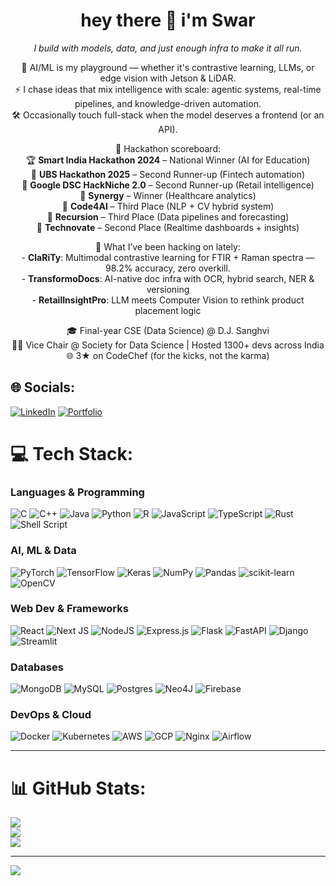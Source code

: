 <h1 align="center">hey there 👋 i'm Swar</h1>
<p align="center"><em>I build with models, data, and just enough infra to make it all run.</em></p>

<p align="center">
🧠 AI/ML is my playground — whether it's contrastive learning, LLMs, or edge vision with Jetson & LiDAR.<br>
⚡ I chase ideas that mix intelligence with scale: agentic systems, real-time pipelines, and knowledge-driven automation.<br>
🛠️ Occasionally touch full-stack when the model deserves a frontend (or an API).
</p>

<p align="center">
🚩 Hackathon scoreboard:<br>
🏆 <b>Smart India Hackathon 2024</b> – National Winner (AI for Education)<br>
🥉 <b>UBS Hackathon 2025</b> – Second Runner-up (Fintech automation)<br>
🥉 <b>Google DSC HackNiche 2.0</b> – Second Runner-up (Retail intelligence)<br>
🥇 <b>Synergy</b> – Winner (Healthcare analytics)<br>
🥉 <b>Code4AI</b> – Third Place (NLP + CV hybrid system)<br>
🥉 <b>Recursion</b> – Third Place (Data pipelines and forecasting)<br>
🥈 <b>Technovate</b> – Second Place (Realtime dashboards + insights)<br>
</p>

<p align="center">
🧪 What I’ve been hacking on lately:<br>
- <b>ClaRiTy</b>: Multimodal contrastive learning for FTIR + Raman spectra — 98.2% accuracy, zero overkill.<br>
- <b>TransformoDocs</b>: AI-native doc infra with OCR, hybrid search, NER & versioning<br>
- <b>RetailInsightPro</b>: LLM meets Computer Vision to rethink product placement logic<br>
</p>

<p align="center">
🎓 Final-year CSE (Data Science) @ D.J. Sanghvi<br>
👨‍💻 Vice Chair @ Society for Data Science | Hosted 1300+ devs across India<br>
🌐 3★ on CodeChef (for the kicks, not the karma)
</p>

## 🌐 Socials:
[![LinkedIn](https://img.shields.io/badge/LinkedIn-%230077B5.svg?logo=linkedin&logoColor=white)](https://www.linkedin.com/in/SwarJagdale/) 
[![Portfolio](https://img.shields.io/badge/Website-000?style=for-the-badge&logo=vercel&logoColor=white)](https://swarjagdale.com)  
# 💻 Tech Stack:
### Languages & Programming
![C](https://img.shields.io/badge/c-%2300599C.svg?style=for-the-badge&logo=c&logoColor=white) 
![C++](https://img.shields.io/badge/c++-%2300599C.svg?style=for-the-badge&logo=c%2B%2B&logoColor=white) 
![Java](https://img.shields.io/badge/java-%23ED8B00.svg?style=for-the-badge&logo=openjdk&logoColor=white) 
![Python](https://img.shields.io/badge/python-3670A0?style=for-the-badge&logo=python&logoColor=ffdd54) 
![R](https://img.shields.io/badge/r-%23276DC3.svg?style=for-the-badge&logo=r&logoColor=white) 
![JavaScript](https://img.shields.io/badge/javascript-%23323330.svg?style=for-the-badge&logo=javascript&logoColor=%23F7DF1E) 
![TypeScript](https://img.shields.io/badge/typescript-%23007ACC.svg?style=for-the-badge&logo=typescript&logoColor=white) 
![Rust](https://img.shields.io/badge/rust-%23000000.svg?style=for-the-badge&logo=rust&logoColor=white) 
![Shell Script](https://img.shields.io/badge/shell_script-%23121011.svg?style=for-the-badge&logo=gnu-bash&logoColor=white)

### AI, ML & Data
![PyTorch](https://img.shields.io/badge/PyTorch-%23EE4C2C.svg?style=for-the-badge&logo=PyTorch&logoColor=white) 
![TensorFlow](https://img.shields.io/badge/TensorFlow-%23FF6F00.svg?style=for-the-badge&logo=TensorFlow&logoColor=white) 
![Keras](https://img.shields.io/badge/Keras-%23D00000.svg?style=for-the-badge&logo=Keras&logoColor=white) 
![NumPy](https://img.shields.io/badge/numpy-%23013243.svg?style=for-the-badge&logo=numpy&logoColor=white) 
![Pandas](https://img.shields.io/badge/pandas-%23150458.svg?style=for-the-badge&logo=pandas&logoColor=white) 
![scikit-learn](https://img.shields.io/badge/scikit--learn-%23F7931E.svg?style=for-the-badge&logo=scikit-learn&logoColor=white) 
![OpenCV](https://img.shields.io/badge/opencv-%23white.svg?style=for-the-badge&logo=opencv&logoColor=white)

### Web Dev & Frameworks
![React](https://img.shields.io/badge/react-%2320232a.svg?style=for-the-badge&logo=react&logoColor=%2361DAFB) 
![Next JS](https://img.shields.io/badge/Next-black?style=for-the-badge&logo=next.js&logoColor=white) 
![NodeJS](https://img.shields.io/badge/node.js-6DA55F?style=for-the-badge&logo=node.js&logoColor=white) 
![Express.js](https://img.shields.io/badge/express.js-%23404d59.svg?style=for-the-badge&logo=express&logoColor=%2361DAFB) 
![Flask](https://img.shields.io/badge/flask-%23000.svg?style=for-the-badge&logo=flask&logoColor=white) 
![FastAPI](https://img.shields.io/badge/FastAPI-005571?style=for-the-badge&logo=fastapi) 
![Django](https://img.shields.io/badge/django-%23092E20.svg?style=for-the-badge&logo=django&logoColor=white) 
![Streamlit](https://img.shields.io/badge/streamlit-%23FF4B4B.svg?style=for-the-badge&logo=streamlit&logoColor=white)

### Databases
![MongoDB](https://img.shields.io/badge/MongoDB-%234ea94b.svg?style=for-the-badge&logo=mongodb&logoColor=white) 
![MySQL](https://img.shields.io/badge/mysql-%2300000f.svg?style=for-the-badge&logo=mysql&logoColor=white) 
![Postgres](https://img.shields.io/badge/postgres-%23316192.svg?style=for-the-badge&logo=postgresql&logoColor=white) 
![Neo4J](https://img.shields.io/badge/Neo4J-%230073B1.svg?style=for-the-badge&logo=neo4j&logoColor=white) 
![Firebase](https://img.shields.io/badge/Firebase-039BE5?style=for-the-badge&logo=Firebase&logoColor=white) 

### DevOps & Cloud
![Docker](https://img.shields.io/badge/docker-%230db7ed.svg?style=for-the-badge&logo=docker&logoColor=white) 
![Kubernetes](https://img.shields.io/badge/kubernetes-%23326CE5.svg?style=for-the-badge&logo=kubernetes&logoColor=white)
![AWS](https://img.shields.io/badge/AWS-%23FF9900.svg?style=for-the-badge&logo=amazon-aws&logoColor=white) 
![GCP](https://img.shields.io/badge/GoogleCloud-%234285F4.svg?style=for-the-badge&logo=google-cloud&logoColor=white) 
![Nginx](https://img.shields.io/badge/nginx-%23009639.svg?style=for-the-badge&logo=nginx&logoColor=white) 
![Airflow](https://img.shields.io/badge/Apache%20Airflow-%23017cee.svg?style=for-the-badge&logo=apacheairflow&logoColor=white)

---

# 📊 GitHub Stats:
![](https://github-readme-stats.vercel.app/api?username=SwarJagdale&theme=dark&hide_border=false&include_all_commits=true&count_private=true)<br/>
![](https://github-readme-streak-stats.herokuapp.com/?user=SwarJagdale&theme=dark&hide_border=false)<br/>
![](https://github-readme-stats.vercel.app/api/top-langs/?username=SwarJagdale&theme=dark&hide_border=false&include_all_commits=true&count_private=true&layout=compact)

---
[![](https://visitcount.itsvg.in/api?id=SwarJagdale&icon=2&color=12)](https://visitcount.itsvg.in)

<!-- Proudly created with GPRM ( https://gprm.itsvg.in ) -->
